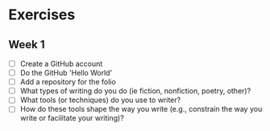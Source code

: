 # Exercises

## Week 1

- [ ] Create a GitHub account
- [ ] Do the GitHub 'Hello World'
- [ ] Add a repository for the folio
- [ ] What types of writing do you do (ie fiction, nonfiction, poetry, other)?
- [ ] What tools (or techniques) do you use to writer?
- [ ] How do these tools shape the way you write (e.g., constrain the way you write or facilitate your writing)?
